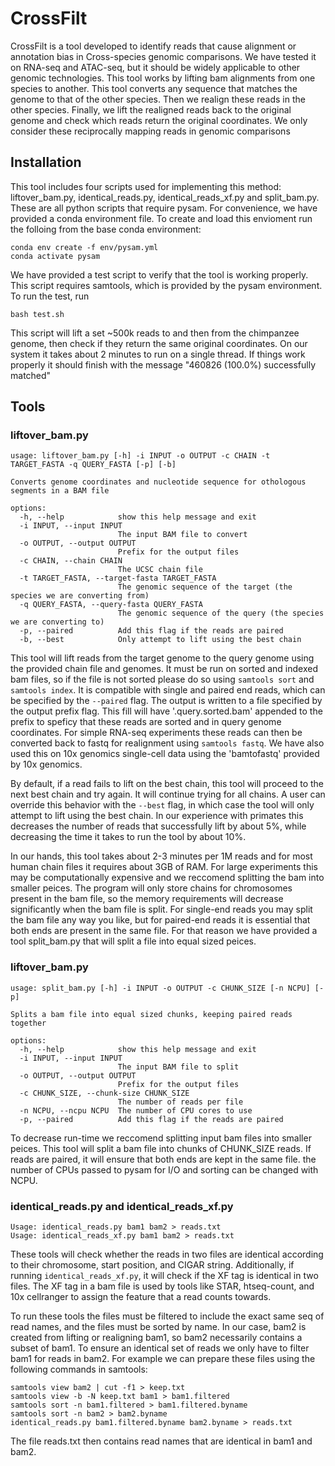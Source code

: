 # CrossFilt

CrossFilt is a tool developed to identify reads that cause alignment or annotation bias in Cross-species genomic comparisons. We have tested it on RNA-seq and ATAC-seq, but it should be widely applicable to other genomic technologies. This tool works by lifting bam alignments from one species to another. This tool converts any sequence that matches the genome to that of the other species. Then we realign these reads in the other species. Finally, we lift the realigned reads back to the original genome and check which reads return the original coordinates. We only consider these reciprocally mapping reads in genomic comparisons

## Installation

This tool includes four scripts used for implementing this method: liftover_bam.py, identical_reads.py, identical_reads_xf.py and split_bam.py. These are all python scripts that require pysam. For convenience, we have provided a conda environment file. To create and load this envioment run the folloing from the base conda environment:

```
conda env create -f env/pysam.yml
conda activate pysam
```

We have provided a test script to verify that the tool is working properly. This script requires samtools, which is provided by the pysam environment. To run the test, run 
```
bash test.sh
```
This script will lift a set ~500k reads to and then from the chimpanzee genome, then check if they return the same original coordinates. On our system it takes about 2 minutes to run on a single thread. If things work properly it should finish with the message "460826 (100.0%) successfully matched"

## Tools

### liftover_bam.py

```
usage: liftover_bam.py [-h] -i INPUT -o OUTPUT -c CHAIN -t TARGET_FASTA -q QUERY_FASTA [-p] [-b]

Converts genome coordinates and nucleotide sequence for othologous segments in a BAM file

options:
  -h, --help            show this help message and exit
  -i INPUT, --input INPUT
                        The input BAM file to convert
  -o OUTPUT, --output OUTPUT
                        Prefix for the output files
  -c CHAIN, --chain CHAIN
                        The UCSC chain file
  -t TARGET_FASTA, --target-fasta TARGET_FASTA
                        The genomic sequence of the target (the species we are converting from)
  -q QUERY_FASTA, --query-fasta QUERY_FASTA
                        The genomic sequence of the query (the species we are converting to)
  -p, --paired          Add this flag if the reads are paired
  -b, --best            Only attempt to lift using the best chain
```

This tool will lift reads from the target genome to the query genome using the provided chain file and genomes. It must be run on sorted and indexed bam files, so if the file is not sorted please do so using `samtools sort` and `samtools index`. It is compatible with single and paired end reads, which can be specified by the `--paired` flag. The output is written to a file specified by the output prefix flag. This fill will have '.query.sorted.bam' appended to the prefix to speficy that these reads are sorted and in query genome coordinates. For simple RNA-seq experiments these reads can then be converted back to fastq for realignment using `samtools fastq`. We have also used this on 10x genomics single-cell data using the 'bamtofastq' provided by 10x genomics. 

By default, if a read fails to lift on the best chain, this tool will proceed to the next best chain and try again. It will continue trying for all chains. A user can override this behavior with the `--best` flag, in which case the tool will only attempt to lift using the best chain. In our experience with primates this decreases the number of reads that successfully lift by about 5%, while decreasing the time it takes to run the tool by about 10%. 

In our hands, this tool takes about 2-3 minutes per 1M reads and for most human chain files it requires about 3GB of RAM. For large experiments this may be computationally expensive and we reccomend splitting the bam into smaller peices. The program will only store chains for chromosomes present in the bam file, so the memory requirements will decrease significantly when the bam file is split. For single-end reads you may split the bam file any way you like, but for paired-end reads it is essential that both ends are present in the same file. For that reason we have provided a tool split_bam.py that will split a file into equal sized peices. 

### liftover_bam.py 

```
usage: split_bam.py [-h] -i INPUT -o OUTPUT -c CHUNK_SIZE [-n NCPU] [-p]

Splits a bam file into equal sized chunks, keeping paired reads together

options:
  -h, --help            show this help message and exit
  -i INPUT, --input INPUT
                        The input BAM file to split
  -o OUTPUT, --output OUTPUT
                        Prefix for the output files
  -c CHUNK_SIZE, --chunk-size CHUNK_SIZE
                        The number of reads per file
  -n NCPU, --ncpu NCPU  The number of CPU cores to use
  -p, --paired          Add this flag if the reads are paired
```

To decrease run-time we reccomend splitting input bam files into smaller peices. This tool will split a bam file into chunks of CHUNK_SIZE reads. If reads are paired, it will ensure that both ends are kept in the same file. the number of CPUs passed to pysam for I/O and sorting can be changed with NCPU. 

### identical_reads.py and identical_reads_xf.py

```
Usage: identical_reads.py bam1 bam2 > reads.txt
Usage: identical_reads_xf.py bam1 bam2 > reads.txt
```

These tools will check whether the reads in two files are identical according to their chromosome, start position, and CIGAR string. Additionally, if running `identical_reads_xf.py`, it will check if the XF tag is identical in two files. The XF tag in a bam file is used by tools like STAR, htseq-count, and 10x cellranger to assign the feature that a read counts towards. 

To run these tools the files must be filtered to include the exact same seq of read names, and the files must be sorted by name. In our case, bam2 is created from lifting or realigning bam1, so bam2 necessarily contains a subset of bam1. To ensure an identical set of reads we only have to filter bam1 for reads in bam2. For example we can prepare these files using the following commands in samtools:

```
samtools view bam2 | cut -f1 > keep.txt
samtools view -b -N keep.txt bam1 > bam1.filtered
samtools sort -n bam1.filtered > bam1.filtered.byname
samtools sort -n bam2 > bam2.byname
identical_reads.py bam1.filtered.byname bam2.byname > reads.txt
```

The file reads.txt then contains read names that are identical in bam1 and bam2. 





